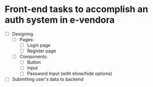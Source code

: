 # Front-end tasks to accomplish an auth system in e-vendora
- [ ] Designing
    - [ ] Pages:
        - [ ] Login page
        - [ ] Register page
    - [ ] Components:
        - [ ] Button
        - [ ] Input
        - [ ] Password Input (with show/hide options)

- [ ] Submitting user's data to backend
